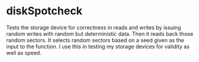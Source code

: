 # diskSpotcheck
Tests the storage device for correctness in reads and writes by issuing random writes with random but deterministic data. Then it reads back those random sectors. It selects random sectors based on a seed given as the input to the function. I use this in testing my storage devices for validity as well as speed.
